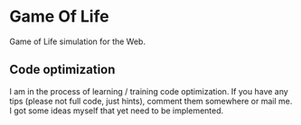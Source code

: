 # Game Of Life

Game of Life simulation for the Web.

## Code optimization

I am in the process of learning / training code optimization. If you have any tips (please not full code, just hints), comment them somewhere or mail me. I got some ideas myself that yet need to be implemented.
